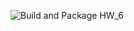 ![Build and Package](https://github.com/ka1te6/lab06_hw/actions/workflows/build.yml/badge.svg)
HW_6
